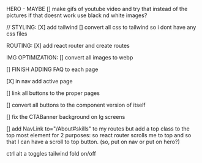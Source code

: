 HERO - MAYBE
[] make gifs of youtube video and try that instead of the pictures
if that doesnt work use black nd white images?

// STYLING:
[X] add tailwind
[] convert all css to tailwind so i dont have any css files

ROUTING:
[X] add react router and create routes

IMG OPTIMIZATION:
[] convert all images to webp

[] FINISH ADDING FAQ to each page

[X] in nav add active page

[] link all buttons to the proper pages

[] convert all buttons to the component version of itself

[] fix the CTABanner background on lg screens

[] add NavLink to="/About#skills" to my routes but add a top class to the top most element for 2 purposes: so react router scrolls me to top and so that I can have a scroll to top button. (so, put on nav or put on hero?)

ctrl alt a toggles tailwind fold on/off
